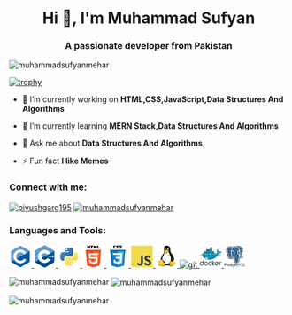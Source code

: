 <h1 align="center">Hi 👋, I'm Muhammad Sufyan</h1>
<h3 align="center">A passionate developer from Pakistan</h3>

<p align="left"> <img src="https://komarev.com/ghpvc/?username=muhammadsufyanmehar&label=Profile%20views&color=0e75b6&style=flat" alt="muhammadsufyanmehar" /> </p>

[![trophy](https://github-profile-trophy.vercel.app/?username=muhammadsufyanmehar)](https://github.com/ryo-ma/github-profile-trophy)



- 🔭 I’m currently working on **HTML,CSS,JavaScript,Data Structures And Algorithms**

- 🌱 I’m currently learning **MERN Stack,Data Structures And Algorithms**

- 💬 Ask me about **Data Structures And Algorithms**

- ⚡ Fun fact **I like Memes**

<h3 align="left">Connect with me:</h3>
<p align="left">
<a href="https://linkedin.com/in/muhammad-sufyan-335651204" target="_blank"><img align="center" src="https://raw.githubusercontent.com/rahuldkjain/github-profile-readme-generator/master/src/images/icons/Social/linked-in-alt.svg" alt="piyushgarg195" height="30" width="40" /></a>
<a href="https://instagram.com/muhammadsufyanmehar" target="_blank"><img align="center" src="https://raw.githubusercontent.com/rahuldkjain/github-profile-readme-generator/master/src/images/icons/Social/instagram.svg" alt="muhammadsufyanmehar" height="30" width="40" /></a>
</p>
<!-- Links -->

[linkedin]: https://www.linkedin.com/in/muhammad-sufyan-335651204/
[mail]: mailto:muhammadsufyan4727@gmail.com




<h3 align="left">Languages and Tools:</h3>
<p align="left"> <a href="https://www.cprogramming.com/" target="_blank" rel="noreferrer"> <img src="https://raw.githubusercontent.com/devicons/devicon/master/icons/c/c-original.svg" alt="c" width="40" height="40"/> </a><a href="https://www.w3schools.com/cpp/" target="_blank" rel="noreferrer"> <img src="https://raw.githubusercontent.com/devicons/devicon/master/icons/cplusplus/cplusplus-original.svg" alt="cplusplus" width="40" height="40"/> </a> <a href="https://www.python.org" target="_blank" rel="noreferrer"> <img src="https://raw.githubusercontent.com/devicons/devicon/master/icons/python/python-original.svg" alt="python" width="40" height="40"/> </a>  <a href="https://www.w3.org/html/" target="_blank" rel="noreferrer"> <img src="https://raw.githubusercontent.com/devicons/devicon/master/icons/html5/html5-original-wordmark.svg" alt="html5" width="40" height="40"/> </a> <a href="https://www.w3schools.com/css/" target="_blank" rel="noreferrer"> <img src="https://raw.githubusercontent.com/devicons/devicon/master/icons/css3/css3-original-wordmark.svg" alt="css3" width="40" height="40"/> </a> <a href="https://developer.mozilla.org/en-US/docs/Web/JavaScript" target="_blank" rel="noreferrer"> <img 
 src="https://raw.githubusercontent.com/devicons/devicon/master/icons/javascript/javascript-original.svg" alt="javascript" width="40" height="40"/> </a> <a href="https://www.linux.org/" target="_blank" rel="noreferrer"> <img src="https://raw.githubusercontent.com/devicons/devicon/master/icons/linux/linux-original.svg" alt="linux" width="40" height="40"/> </a> <a href="https://git-scm.com/" target="_blank" rel="noreferrer"> <img src="https://www.vectorlogo.zone/logos/git-scm/git-scm-icon.svg" alt="git" width="40" height="40"/> </a> <a href="https://www.docker.com/" target="_blank" rel="noreferrer"> <img src="https://raw.githubusercontent.com/devicons/devicon/master/icons/docker/docker-original-wordmark.svg" alt="docker" width="40" height="40"/> </a>  <a href="https://www.postgresql.org" target="_blank" rel="noreferrer"> <img src="https://raw.githubusercontent.com/devicons/devicon/master/icons/postgresql/postgresql-original-wordmark.svg" alt="postgresql" width="40" height="40"/> </a>  </p>

<p><img align="left" src="https://github-readme-stats.vercel.app/api/top-langs?username=muhammadsufyanmehar&show_icons=true&locale=en&layout=compact" alt="muhammadsufyanmehar" /></p>

<p>&nbsp;<img align="center" src="https://github-readme-stats.vercel.app/api?username=muhammadsufyanmehar&show_icons=true&locale=en" alt="muhammadsufyanmehar" /></p>

<p><img align="center" src="https://github-readme-streak-stats.herokuapp.com/?user=muhammadsufyanmehar&" alt="muhammadsufyanmehar" /></p>
